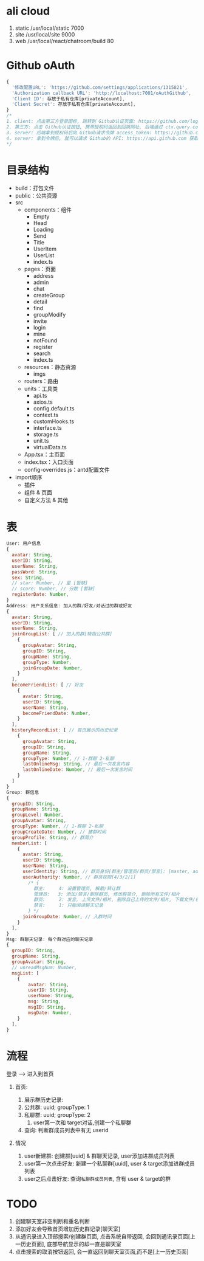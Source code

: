 # ali cloud 
1. static /usr/local/static 7000 
2. site   /usr/local/site   9000
3. web    /usr/local/react/chatroom/build   80 

# Github oAuth
```js
{
  '修改配置URL': 'https://github.com/settings/applications/1315821',
  'Authorization callback URL': 'http://localhost:7001/oAuthGithub',
  'Client ID': 存放于私有仓库[privateAccount],
  'Client Secret': 存放于私有仓库[privateAccount],
}
/*
1. client: 点击第三方登录图标, 跳转到 Github认证页面: https://github.com/login/oauth/authorize?client_id & redirect_uri, 携带参数 客户端ID & 回跳网址(相当于请求后端)
2. 第三方: 点击 Github认证按钮, 携带授权码返回到回跳网址, 后端通过 ctx.query.code 获取授权码
3. server: 后端拿到授权码后向 Github请求令牌 access_token: https://github.com/login/oauth/access_token?client_id & client_secret & code
4. server: 拿到令牌后, 就可以请求 Github的 API: https://api.github.com 获取相应的数据了, 请求时需要在 headers里面携带令牌: Authorization: `token ${accessToken}`
*/
```

# 目录结构
- build：打包文件
- public：公共资源
- src
  - components：组件
    - Empty
    - Head
    - Loading
    - Send
    - Title
    - UserItem
    - UserList
    - index.ts
  - pages：页面
    - address
    - admin
    - chat
    - createGroup
    - detail
    - find
    - groupModify
    - invite
    - login
    - mine
    - notFound
    - register
    - search
    - index.ts
  - resources：静态资源
    - imgs
  - routers：路由
  - units：工具类
    - api.ts
    - axios.ts
    - config.default.ts
    - context.ts
    - customHooks.ts
    - interface.ts
    - storage.ts
    - unit.ts
    - virtualData.ts
  - App.tsx：主页面
  - index.tsx：入口页面
  - config-overrides.js：antd配置文件
- import顺序
  - 插件
  - 组件 & 页面
  - 自定义方法 & 其他

# 表
```js
User: 用户信息 
{
  avatar: String,
  userID: String,
  userName: String,
  passWord: String,
  sex: String,
  // star: Number, // 星 [暂缺]
  // score: Number, // 分数 [暂缺]
  registerDate: Number,
}
Address: 用户关系信息: 加入的群/好友/对话过的群或好友
{
  avatar: String,
  userID: String,
  userName: String,
  joinGroupList: [ // 加入的群[特指公共群]
    {
      groupAvatar: String,
      groupID: String,
      groupName: String,
      groupType: Number,
      joinGroupDate: Number,
    }
  ],
  becomeFriendList: [ // 好友
    {
      avatar: String,
      userID: String,
      userName: String,
      becomeFriendDate: Number,
    }
  ],
  historyRecordList: [ // 首页展示的历史纪录
    {
      groupAvatar: String,
      groupID: String,
      groupName: String,
      groupType: Number, // 1-群聊 2-私聊
      lastOnlineMsg: String, // 最后一次发言内容
      lastOnlineDate: Number, // 最后一次发言时间
    }
  ]
}
Group: 群信息
{
  groupID: String,
  groupName: String,
  groupLevel: Number,
  groupAvatar: String,
  groupType: Number, // 1-群聊 2-私聊
  groupCreateDate: Number, // 建群时间
  groupProfile: String, // 群简介
  memberList: [
    {
      avatar: String,
      userID: String,
      userName: String,
      userIdentity: String, // 群员身份[群主/管理员/群员/禁言]: [master, admin, member, np]
      userAuthority: Number, // 群员权限[4/3/2/1]
        /* {
          群主:     4: 设置管理员, 解散/转让群
          管理员:   3: 添加/禁言/删除群员, 修改群简介, 删除所有文件/相片
          群员:     2: 发言, 上传文件/相片, 删除自己上传的文件/相片, 下载文件/相片
          禁言:     1: 只能阅读聊天记录 
        } */
      joinGroupDate: Number, // 入群时间
    }
  ],
}
Msg: 群聊天记录: 每个群对应的聊天记录
{
  groupID: String,
  groupName: String,
  groupAvatar: String,
  // unreadMsgNum: Number,
  msgList: [
    {
        avatar: String,
        userID: String,
        userName: String,
        msg: String,
        msgID: String,
        msgDate: Number,
    }
  ],
}
```

# 流程
登录 --> 进入到首页
1. 首页: 
   1. 展示群历史记录: 
   2. 公共群: uuid; groupType: 1
   3. 私聊群: uuid; groupType: 2
      1. user第一次和 target对话,创建一个私聊群
   4. 查询: 判断群成员列表中有无 userid

2. 情况
   1. user新建群: 创建群[uuid] & 群聊天记录, user添加进群成员列表
   2. user第一次点击好友: 新建一个私聊群[uuid], user & target添加进群成员列表
   3. user之后点击好友: 查询`私聊群成员列表`, 含有 user & target的群 

# TODO
1. 创建聊天室非空判断和重名判断
2. 添加好友会导致首页增加历史群记录[聊天室]
3. 从通讯录进入顶部搜索/创建群页面, 点击系统自带返回, 会回到通讯录页面[上一历史页面], 底部导航显示的却一直是聊天室
4. 点击搜索的取消按钮返回, 会一直返回到聊天室页面,而不是[上一历史页面]
